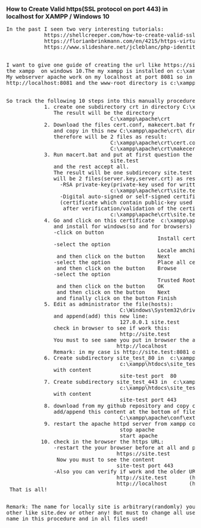 <h3>
            How to Create Valid https(SSL protocol on port 443) in localhost for XAMPP / Windows 10
</h3>
<pre>
In the past I seen two very interesting tutorials:
            https://shellcreeper.com/how-to-create-valid-ssl-in-localhost-for-xampp/
            https://florianbrinkmann.com/en/4215/https-virtual-hosts-xampp/
            https://www.slideshare.net/jcleblanc/php-identity-and-data-security
<br/>            
I want to give one guide of creating the url like https://site.test , if already have installed
the xampp  on windows 10.The my xampp is installed on c:\xampp and have control-panel.
My webserver apache work on my localhost at port 8081 so in browser can be called with 
http://localhost:8081 and the www-root directory is c:\xampp\htdocs.
<br/>
So track the following 10 steps into this manually procedure:
            1. create one subdirectory crt in directory C:\xampp\apache
               The result will be the directory
                                 C:\xampp\apache\crt
            2. Download the files cert.conf, makecert.bat from my github repository
               and copy in this new C:\xampp\apache\crt\ directory,
               therefore will be 2 files as result:
                                 C:\xampp\apache\crt\cert.conf
                                 C:\xampp\apache\crt\makecert.bat
            3. Run macert.bat and put at first question the response:
                                 site.test
               and the rest accept all.
               The result will be one subdirecory site.test and in this c:\xampp\apache\crt\site.test\
               will be 2 files(server.key,server.crt) as result: 
                 -RSA private-key(private-key used for writting/encryption+sign to sending the message):
                                 c:\xampp\apache\crt\site.test\server.key
                 -Digital auto-signed or self-signed certificate:
                 (certificate which contain public-key used at receiving for reading/decryption message, 
                  after verification/validation of the certificate):
                                 c:\xampp\apache\crt\site.test\server.crt
            4. Go and click on this certificate  c:\xampp\apache\crt\site.test\server.crt
               and install for windows(so and for browsers) this certificate(wich contain public key)
               -click on button 
                                                Install certificate                                 
               -select the option
                                                Locale amchine
                and then click on the button    Next 
               -select the option               Place all certificate in the following store
                and then click on the button    Browse
               -select the option
                                                Trusted Root Certification Authorities
                and then click on the button    OK
                and then click on the button    Next
                and finally click on the button Finish
            5. Edit as administrator the file(hosts):
                                    C:\Windows\System32\drivers\etc\hosts
               and append(add) this new line:
                                    127.0.0.1 site.test
               check in browser to see if work this:
                                    http://site.test
               You must to see same you put in browser the address(URL)
                                   http://localhost
               Remark: in my case is http://site.test:8081 or http://localhost:8081                    
            6. Create subdirectory site_test_80 in  c:\xampp\htdocs\   directory and put the file 
                                    c:\xampp\htdocs\site_test_80\index.file 
               with content 
                                    site-test port  80
            7. Create subdirectory site_test_443 in  c:\xampp\htdocs\   directory and put the file 
                                    c:\xampp\htdocs\site_test_443\index.file 
               with content 
                                    site-test port 443
            8. download from my github repository and copy content from file httpd-xampp.conf and 
               add/append this content at the bottom of file  
                                    C:\xampp\apache\conf\extra\httpd-xampp.conf
            9. restart the apache httpd server from xampp control panel 
                                    stop apache
                                    start apache
           10. check in the browser the https URL:
               -restart the your browser before at all and put the following address(URL):
                                   https://site.test
                Now you must to see the content
                                   site-test port 443
               -Also you can verify if work and the older URLs
                                   http://site.test       (http://site.test:8081 in my case)
                                   http://localhost       (http://localhost:8081 in my case)
 That is all!
   
 Remark: The name for locally site is arbitrary(randomly)  you can take other like site.dev or other any!
         But must to change all use this new name in this procedure and in all files used!
</pre> 


